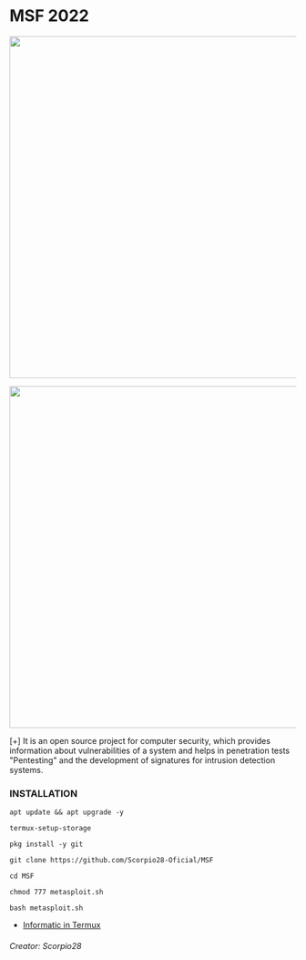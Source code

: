 # MSF 2022
<p align="center">
	<img src="https://i.imgur.com/ajmYnq9.jpeg" width="600px" hight="100px">
</p>
<p align="center">
	<img src="https://i.imgur.com/M9zbdmH.png" width="600px" hight="100px">
</p>
[+] It is an open source project for computer security, which provides information about vulnerabilities of a system and helps in penetration tests "Pentesting" and the development of signatures for intrusion detection systems.

### INSTALLATION

```
apt update && apt upgrade -y

termux-setup-storage

pkg install -y git

git clone https://github.com/Scorpio28-Oficial/MSF

cd MSF

chmod 777 metasploit.sh

bash metasploit.sh
```


<ul>
<li>
<a href="https://t.me/Informatic_in_Termux">Informatic in Termux</a>
</li>
</ul>

###### Creator: Scorpio28

